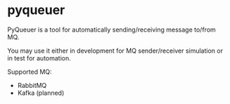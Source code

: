 # pyqueuer
PyQueuer is a tool for automatically sending/receiving message to/from MQ.

You may use it either in development for MQ sender/receiver simulation or in test for automation.

Supported MQ:

* RabbitMQ 
* Kafka (planned)
